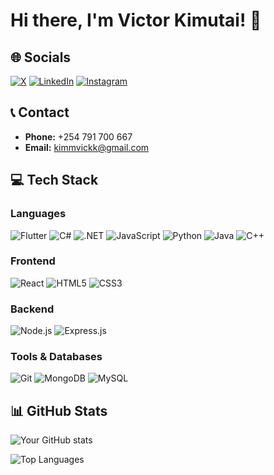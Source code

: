 # Hi there, I'm Victor Kimutai! 👋

## 🌐 Socials
[![X](https://img.shields.io/badge/X-000000?style=for-the-badge&logo=x&logoColor=white)](https://x.com/iamkipp?s=11)
[![LinkedIn](https://img.shields.io/badge/LinkedIn-0077B5?style=for-the-badge&logo=linkedin&logoColor=white)](http://linkedin.com/in/victor-kimutai-410aa11a6)
[![Instagram](https://img.shields.io/badge/Instagram-E4405F?style=for-the-badge&logo=instagram&logoColor=white)](https://www.instagram.com/kipp__01?igsh=NTd0bDEyOW1yZzBx&utm_source=qr)

## 📞 Contact
- **Phone:** +254 791 700 667
- **Email:** [kimmvickk@gmail.com](mailto:kimmvickkgmail.com)

## 💻 Tech Stack

### Languages
![Flutter](https://img.shields.io/badge/Flutter-02569B?style=for-the-badge&logo=flutter&logoColor=white)
![C#](https://img.shields.io/badge/C%23-239120?style=for-the-badge&logo=c-sharp&logoColor=white)
![.NET](https://img.shields.io/badge/.NET-512BD4?style=for-the-badge&logo=dotnet&logoColor=white)
![JavaScript](https://img.shields.io/badge/JavaScript-F7DF1E?style=for-the-badge&logo=javascript&logoColor=black)
![Python](https://img.shields.io/badge/Python-3776AB?style=for-the-badge&logo=python&logoColor=white)
![Java](https://img.shields.io/badge/Java-ED8B00?style=for-the-badge&logo=java&logoColor=white)
![C++](https://img.shields.io/badge/C%2B%2B-00599C?style=for-the-badge&logo=c%2B%2B&logoColor=white)

### Frontend
![React](https://img.shields.io/badge/React-20232A?style=for-the-badge&logo=react&logoColor=61DAFB)
![HTML5](https://img.shields.io/badge/HTML5-E34F26?style=for-the-badge&logo=html5&logoColor=white)
![CSS3](https://img.shields.io/badge/CSS3-1572B6?style=for-the-badge&logo=css3&logoColor=white)

### Backend
![Node.js](https://img.shields.io/badge/Node.js-339933?style=for-the-badge&logo=nodedotjs&logoColor=white)
![Express.js](https://img.shields.io/badge/Express.js-000000?style=for-the-badge&logo=express&logoColor=white)

### Tools & Databases
![Git](https://img.shields.io/badge/Git-F05032?style=for-the-badge&logo=git&logoColor=white)
![MongoDB](https://img.shields.io/badge/MongoDB-4EA94B?style=for-the-badge&logo=mongodb&logoColor=white)
![MySQL](https://img.shields.io/badge/MySQL-005C84?style=for-the-badge&logo=mysql&logoColor=white)

## 📊 GitHub Stats
![Your GitHub stats](https://github-readme-stats.vercel.app/api?username=iamkipp&show_icons=true&theme=radical)

![Top Languages](https://github-readme-stats.vercel.app/api/top-langs/?username=iamkipp&layout=compact&theme=radical)
